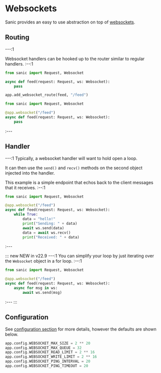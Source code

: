 # Websockets

Sanic provides an easy to use abstraction on top of [websockets](https://websockets.readthedocs.io/en/stable/).


## Routing

---:1

Websocket handlers can be hooked up to the router similar to regular handlers. :--:1
```python
from sanic import Request, Websocket

async def feed(request: Request, ws: Websocket):
    pass

app.add_websocket_route(feed, "/feed")
```
```python
from sanic import Request, Websocket

@app.websocket("/feed")
async def feed(request: Request, ws: Websocket):
    pass
```
:---

## Handler


---:1 Typically, a websocket handler will want to hold open a loop.

It can then use the `send()` and `recv()` methods on the second object injected into the handler.

This example is a simple endpoint that echos back to the client messages that it receives. :--:1
```python
from sanic import Request, Websocket

@app.websocket("/feed")
async def feed(request: Request, ws: Websocket):
    while True:
        data = "hello!"
        print("Sending: " + data)
        await ws.send(data)
        data = await ws.recv()
        print("Received: " + data)
```
:---

::: new NEW in v22.9 ---:1 You can simplify your loop by just iterating over the `Websocket` object in a for loop. :--:1
```python
from sanic import Request, Websocket

@app.websocket("/feed")
async def feed(request: Request, ws: Websocket):
    async for msg in ws:
        await ws.send(msg)
```
:--- :::

## Configuration

See [configuration section](/guide/deployment/configuration.md) for more details, however the defaults are shown below.

```python
app.config.WEBSOCKET_MAX_SIZE = 2 ** 20
app.config.WEBSOCKET_MAX_QUEUE = 32
app.config.WEBSOCKET_READ_LIMIT = 2 ** 16
app.config.WEBSOCKET_WRITE_LIMIT = 2 ** 16
app.config.WEBSOCKET_PING_INTERVAL = 20
app.config.WEBSOCKET_PING_TIMEOUT = 20
```
